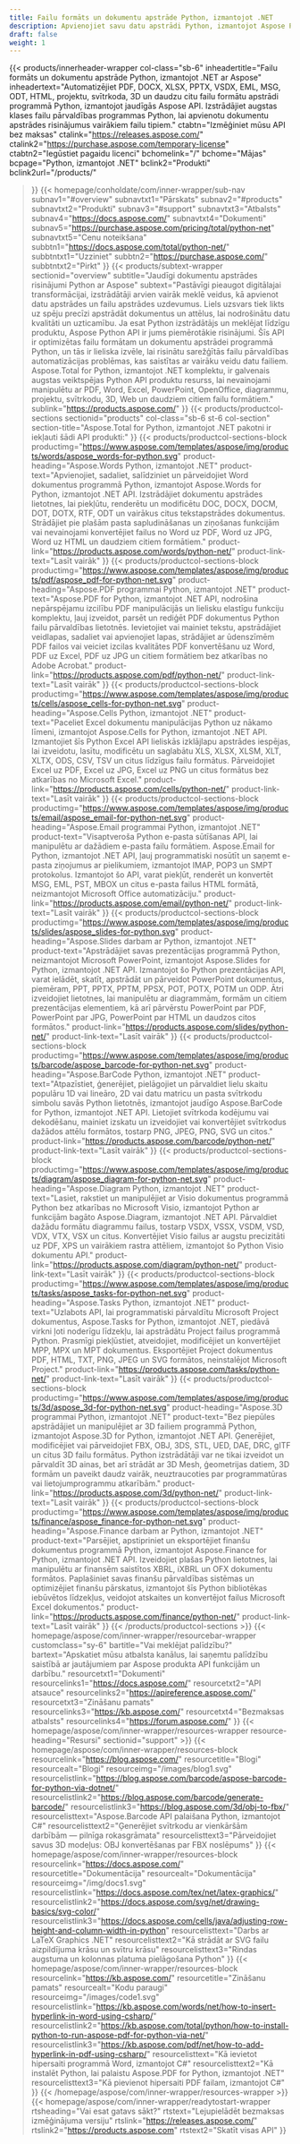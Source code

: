 ```yaml
---
title: Failu formāts un dokumentu apstrāde Python, izmantojot .NET
description: Apvienojiet savu datu apstrādi Python, izmantojot Aspose Python jaudu, izmantojot .NET failu formāta API, lai precīzi apstrādātu savus dokumentus un attēlus.
draft: false
weight: 1
---
```

{{< products/innerheader-wrapper col-class="sb-6"
  inheadertitle="Failu formāts un dokumentu apstrāde Python, izmantojot .NET ar Aspose"
  inheadertext="Automatizējiet PDF, DOCX, XLSX, PPTX, VSDX, EML, MSG, ODT, HTML, projektu, svītrkoda, 3D un daudzu citu failu formātu apstrādi programmā Python, izmantojot jaudīgās Aspose API. Izstrādājiet augstas klases failu pārvaldības programmas Python, lai apvienotu dokumentu apstrādes risinājumus vairākiem failu tipiem."
  ctabtn="Izmēģiniet mūsu API bez maksas"
  ctalink="https://releases.aspose.com/"
  ctalink2="https://purchase.aspose.com/temporary-license"
  ctabtn2="Iegūstiet pagaidu licenci"
  bchomelink="/"
  bchome="Mājas"
  bcpage="Python, izmantojot .NET"
  bclink2="Produkti"
  bclink2url="/products/"
  >}}
  {{< homepage/conholdate/com/inner-wrapper/sub-nav 
subnav1="#overview"
subnavtxt1="Pārskats" 
subnav2="#products"
subnavtxt2="Produkti" 
subnav3="#support"
subnavtxt3="Atbalsts" 
subnav4="https://docs.aspose.com/"
subnavtxt4="Dokumenti" 
subnav5="https://purchase.aspose.com/pricing/total/python-net"
subnavtxt5="Cenu noteikšana" 
subbtn1="https://docs.aspose.com/total/python-net/"
subbtntxt1="Uzziniet"
subbtn2="https://purchase.aspose.com/"
subbtntxt2="Pirkt"
>}}
   {{< products/subtext-wrapper sectionid="overview" 
   subtitle="Jaudīgi dokumentu apstrādes risinājumi Python ar Aspose"
   subtext="Pastāvīgi pieaugot digitālajai transformācijai, izstrādātāji arvien vairāk meklē veidus, kā apvienot datu apstrādes un failu apstrādes uzdevumus. Liels uzsvars tiek likts uz spēju precīzi apstrādāt dokumentus un attēlus, lai nodrošinātu datu kvalitāti un uzticamību. Ja esat Python izstrādātājs un meklējat līdzīgu produktu, Aspose Python API ir jums piemērotākie risinājumi. Šīs API ir optimizētas failu formātam un dokumentu apstrādei programmā Python, un tās ir lieliska izvēle, lai risinātu sarežģītās failu pārvaldības automatizācijas problēmas, kas saistītas ar vairāku veidu datu failiem. Aspose.Total for Python, izmantojot .NET komplektu, ir galvenais augstas veiktspējas Python API produktu resurss, lai nevainojami manipulētu ar PDF, Word, Excel, PowerPoint, OpenOffice, diagrammu, projektu, svītrkodu, 3D, Web un daudziem citiem failu formātiem."
   sublink="https://products.aspose.com/"
   >}} 
{{< products/productcol-sections sectionid="products" 
col-class="sb-6 st-6 col-section"
section-title="Aspose.Total for Python, izmantojot .NET pakotni ir iekļauti šādi API produkti:"
>}}
{{< products/productcol-sections-block
productimg="https://www.aspose.com/templates/aspose/img/products/words/aspose_words-for-python.svg"
product-heading="Aspose.Words Python, izmantojot .NET"
product-text="Apvienojiet, sadaliet, salīdziniet un pārveidojiet Word dokumentus programmā Python, izmantojot Aspose.Words for Python, izmantojot .NET API. Izstrādājiet dokumentu apstrādes lietotnes, lai piekļūtu, renderētu un modificētu DOC, DOCX, DOCM, DOT, DOTX, RTF, ODT un vairākus citus tekstapstrādes dokumentus. Strādājiet pie plašām pasta sapludināšanas un ziņošanas funkcijām vai nevainojami konvertējiet failus no Word uz PDF, Word uz JPG, Word uz HTML un daudziem citiem formātiem."
product-link="https://products.aspose.com/words/python-net/"
product-link-text="Lasīt vairāk"
>}}
{{< products/productcol-sections-block
productimg="https://www.aspose.com/templates/aspose/img/products/pdf/aspose_pdf-for-python-net.svg"
product-heading="Aspose.PDF programmai Python, izmantojot .NET"
product-text="Aspose.PDF for Python, izmantojot .NET API, nodrošina nepārspējamu izcilību PDF manipulācijās un lielisku elastīgu funkciju komplektu, ļauj izveidot, parsēt un rediģēt PDF dokumentus Python failu pārvaldības lietotnēs. Ievietojiet vai mainiet tekstu, apstrādājiet veidlapas, sadaliet vai apvienojiet lapas, strādājiet ar ūdenszīmēm PDF failos vai veiciet izcilas kvalitātes PDF konvertēšanu uz Word, PDF uz Excel, PDF uz JPG un citiem formātiem bez atkarības no Adobe Acrobat."
product-link="https://products.aspose.com/pdf/python-net/"
product-link-text="Lasīt vairāk"
>}}
{{< products/productcol-sections-block
productimg="https://www.aspose.com/templates/aspose/img/products/cells/aspose_cells-for-python-net.svg"
product-heading="Aspose.Cells Python, izmantojot .NET"
product-text="Paceliet Excel dokumentu manipulācijas Python uz nākamo līmeni, izmantojot Aspose.Cells for Python, izmantojot .NET API. Izmantojiet šīs Python Excel API lieliskās izklājlapu apstrādes iespējas, lai izveidotu, lasītu, modificētu un saglabātu XLS, XLSX, XLSM, XLT, XLTX, ODS, CSV, TSV un citus līdzīgus failu formātus. Pārveidojiet Excel uz PDF, Excel uz JPG, Excel uz PNG un citus formātus bez atkarības no Microsoft Excel."
product-link="https://products.aspose.com/cells/python-net/"
product-link-text="Lasīt vairāk"
>}}
{{< products/productcol-sections-block
productimg="https://www.aspose.com/templates/aspose/img/products/email/aspose_email-for-python-net.svg"
product-heading="Aspose.Email programmai Python, izmantojot .NET"
product-text="Visaptveroša Python e-pasta sūtīšanas API, lai manipulētu ar dažādiem e-pasta failu formātiem. Aspose.Email for Python, izmantojot .NET API, ļauj programmatiski nosūtīt un saņemt e-pasta ziņojumus ar pielikumiem, izmantojot IMAP, POP3 un SMPT protokolus. Izmantojot šo API, varat piekļūt, renderēt un konvertēt MSG, EML, PST, MBOX un citus e-pasta failus HTML formātā, neizmantojot Microsoft Office automatizāciju."
product-link="https://products.aspose.com/email/python-net/"
product-link-text="Lasīt vairāk"
>}}
{{< products/productcol-sections-block
productimg="https://www.aspose.com/templates/aspose/img/products/slides/aspose_slides-for-python.svg"
product-heading="Aspose.Slides darbam ar Python, izmantojot .NET"
product-text="Apstrādājiet savas prezentācijas programmā Python, neizmantojot Microsoft PowerPoint, izmantojot Aspose.Slides for Python, izmantojot .NET API. Izmantojot šo Python prezentācijas API, varat ielādēt, skatīt, apstrādāt un pārveidot PowerPoint dokumentus, piemēram, PPT, PPTX, PPTM, PPSX, POT, POTX, POTM un ODP. Ātri izveidojiet lietotnes, lai manipulētu ar diagrammām, formām un citiem prezentācijas elementiem, kā arī pārvērstu PowerPoint par PDF, PowerPoint par JPG, PowerPoint par HTML un daudzos citos formātos."
product-link="https://products.aspose.com/slides/python-net/"
product-link-text="Lasīt vairāk"
>}}
{{< products/productcol-sections-block
productimg="https://www.aspose.com/templates/aspose/img/products/barcode/aspose_barcode-for-python-net.svg"
product-heading="Aspose.BarCode Python, izmantojot .NET"
product-text="Atpazīstiet, ģenerējiet, pielāgojiet un pārvaldiet lielu skaitu populāru 1D vai lineāro, 2D vai datu matricu un pasta svītrkodu simbolu savās Python lietotnēs, izmantojot jaudīgo Aspose.BarCode for Python, izmantojot .NET API. Lietojiet svītrkoda kodējumu vai dekodēšanu, mainiet izskatu un izveidojiet vai konvertējiet svītrkodus dažādos attēlu formātos, tostarp PNG, JPEG, PNG, SVG un citos."
product-link="https://products.aspose.com/barcode/python-net/"
product-link-text="Lasīt vairāk"
>}}
{{< products/productcol-sections-block
productimg="https://www.aspose.com/templates/aspose/img/products/diagram/aspose_diagram-for-python-net.svg"
product-heading="Aspose.Diagram Python, izmantojot .NET"
product-text="Lasiet, rakstiet un manipulējiet ar Visio dokumentus programmā Python bez atkarības no Microsoft Visio, izmantojot Python ar funkcijām bagāto Aspose.Diagram, izmantojot .NET API. Pārvaldiet dažādu formātu diagrammu failus, tostarp VSDX, VSSX, VSDM, VSD, VDX, VTX, VSX un citus. Konvertējiet Visio failus ar augstu precizitāti uz PDF, XPS un vairākiem rastra attēliem, izmantojot šo Python Visio dokumentu API."
product-link="https://products.aspose.com/diagram/python-net/"
product-link-text="Lasīt vairāk"
>}}
{{< products/productcol-sections-block
productimg="https://www.aspose.com/templates/aspose/img/products/tasks/aspose_tasks-for-python-net.svg"
product-heading="Aspose.Tasks Python, izmantojot .NET"
product-text="Uzlabots API, lai programmatiski pārvaldītu Microsoft Project dokumentus, Aspose.Tasks for Python, izmantojot .NET, piedāvā virkni ļoti noderīgu līdzekļu, lai apstrādātu Project failus programmā Python. Prasmīgi piekļūstiet, atveidojiet, modificējiet un konvertējiet MPP, MPX un MPT dokumentus. Eksportējiet Project dokumentus PDF, HTML, TXT, PNG, JPEG un SVG formātos, neinstalējot Microsoft Project."
product-link="https://products.aspose.com/tasks/python-net/"
product-link-text="Lasīt vairāk"
>}}
{{< products/productcol-sections-block
productimg="https://www.aspose.com/templates/aspose/img/products/3d/aspose_3d-for-python-net.svg"
product-heading="Aspose.3D programmai Python, izmantojot .NET"
product-text="Bez piepūles apstrādājiet un manipulējiet ar 3D failiem programmā Python, izmantojot Aspose.3D for Python, izmantojot .NET API. Ģenerējiet, modificējiet vai pārveidojiet FBX, OBJ, 3DS, STL, UED, DAE, DRC, gITF un citus 3D failu formātus. Python izstrādātāji var ne tikai izveidot un pārvaldīt 3D ainas, bet arī strādāt ar 3D Mesh, ģeometrijas datiem, 3D formām un paveikt daudz vairāk, neuztraucoties par programmatūras vai lietojumprogrammu atkarībām."
product-link="https://products.aspose.com/3d/python-net/"
product-link-text="Lasīt vairāk"
>}}
{{< products/productcol-sections-block
productimg="https://www.aspose.com/templates/aspose/img/products/finance/aspose_finance-for-python-net.svg"
product-heading="Aspose.Finance darbam ar Python, izmantojot .NET"
product-text="Parsējiet, apstipriniet un eksportējiet finanšu dokumentus programmā Python, izmantojot Aspose.Finance for Python, izmantojot .NET API. Izveidojiet plašas Python lietotnes, lai manipulētu ar finansēm saistītos XBRL, iXBRL un OFX dokumentu formātos. Paplašiniet savas finanšu pārvaldības sistēmas un optimizējiet finanšu pārskatus, izmantojot šīs Python bibliotēkas iebūvētos līdzekļus, veidojot atskaites un konvertējot failus Microsoft Excel dokumentos."
product-link="https://products.aspose.com/finance/python-net/"
product-link-text="Lasīt vairāk"
>}}
{{< /products/productcol-sections >}}
{{< homepage/aspose/com/inner-wrapper/resourcebar-wrapper
customclass="sy-6"
bartitle="Vai meklējat palīdzību?"
bartext="Apskatiet mūsu atbalsta kanālus, lai saņemtu palīdzību saistībā ar jautājumiem par Aspose produkta API funkcijām un darbību."
resourcetxt1="Dokumenti"
resourcelinks1="https://docs.aspose.com/"
resourcetxt2="API atsauce"
resourcelinks2="https://apireference.aspose.com/"
resourcetxt3="Zināšanu pamats"
resourcelinks3="https://kb.aspose.com/"
resourcetxt4="Bezmaksas atbalsts"
resourcelinks4="https://forum.aspose.com/"
>}}
{{< homepage/aspose/com/inner-wrapper/resources-wrapper
resource-heading="Resursi"
sectionid="support" >}}
{{< homepage/aspose/com/inner-wrapper/resources-block
resourcelink="https://blog.aspose.com/"
resourcetitle="Blogi"
resourcealt="Blogi"
resourceimg="/images/blog1.svg"
resourcelistlink="https://blog.aspose.com/barcode/aspose-barcode-for-python-via-dotnet/"
resourcelistlink2="https://blog.aspose.com/barcode/generate-barcode/"
resourcelistlink3="https://blog.aspose.com/3d/obj-to-fbx/"
resourcelisttext="Aspose.Barcode API palaišana Python, izmantojot C#"
resourcelisttext2="Ģenerējiet svītrkodu ar vienkāršām darbībām — pilnīga rokasgrāmata"
resourcelisttext3="Pārveidojiet savus 3D modeļus: OBJ konvertēšanas par FBX noslēpums"
>}}
{{< homepage/aspose/com/inner-wrapper/resources-block
resourcelink="https://docs.aspose.com/"
resourcetitle="Dokumentācija"
resourcealt="Dokumentācija"
resourceimg="/img/docs1.svg"
resourcelistlink="https://docs.aspose.com/tex/net/latex-graphics/"
resourcelistlink2="https://docs.aspose.com/svg/net/drawing-basics/svg-color/"
resourcelistlink3="https://docs.aspose.com/cells/java/adjusting-row-height-and-column-width-in-python"
resourcelisttext="Darbs ar LaTeX Graphics .NET"
resourcelisttext2="Kā strādāt ar SVG failu aizpildījuma krāsu un svītru krāsu"
resourcelisttext3="Rindas augstuma un kolonnas platuma pielāgošana Python"
>}}
{{< homepage/aspose/com/inner-wrapper/resources-block resourcelink="https://kb.aspose.com/"
resourcetitle="Zināšanu pamats"
resourcealt="Kodu paraugi"
resourceimg="/images/code1.svg"
resourcelistlink="https://kb.aspose.com/words/net/how-to-insert-hyperlink-in-word-using-csharp/"
resourcelistlink2="https://kb.aspose.com/total/python/how-to-install-python-to-run-aspose-pdf-for-python-via-net/"
resourcelistlink3="https://kb.aspose.com/pdf/net/how-to-add-hyperlink-in-pdf-using-csharp/"
resourcelisttext="Kā ievietot hipersaiti programmā Word, izmantojot C#"
resourcelisttext2="Kā instalēt Python, lai palaistu Aspose.PDF for Python, izmantojot .NET"
resourcelisttext3="Kā pievienot hipersaiti PDF failam, izmantojot C#"
>}}
{{< /homepage/aspose/com/inner-wrapper/resources-wrapper >}}
{{< homepage/aspose/com/inner-wrapper/readytostart-wrapper
rtsheading="Vai esat gatavs sākt?"
rtstext="Lejupielādēt bezmaksas izmēģinājuma versiju"
rtslink="https://releases.aspose.com/"
rtslink2="https://products.aspose.com"
rtstext2="Skatīt visas API"
>}}
